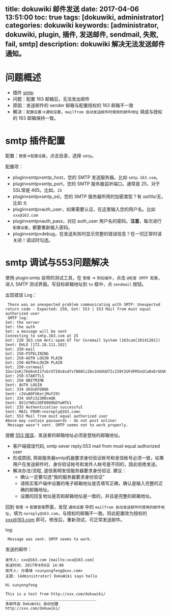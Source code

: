 title: dokuwiki 邮件发送
date: 2017-04-06 13:51:00
toc: true
tags: [dokuwiki, administrator]
categories: dokuwiki
keywords: [administrator, dokuwiki, plugin, 插件, 发送邮件, sendmail, 失败, fail, smtp]
description: dokuwiki 解决无法发送邮件通知。
---

# 问题概述

* 插件 [smtp](https://www.dokuwiki.org/plugin:smtp)
* 问题：配置 163 邮箱后，无法发出邮件
* 原因：发送邮件的 sender 邮箱与配置授权的 163 邮箱不一致
* 解决：`配置设置`->`通知设置`，`mailfrom 自动发送邮件时使用的邮件地址` 填成与授权的 163 邮箱保持一致。

# smtp 插件配置

配置：`管理`->`配置设置`，点击目录，选择 `smtp`。

配置项：
* plugin»smtp»smtp_host，您的 SMTP 发送服务器。比如 `smtp.163.com`。
* plugin»smtp»smtp_port，您的 SMTP 服务器监听端口。通常是 25，对于 SSL常是 465。比如，`25`
* plugin»smtp»smtp_ssl，您的 SMTP 服务器所用的加密类型？有 ssl/tls/无，比如 `无`
* plugin»smtp»auth_user，如果需要认证，在这里输入您的用户名。比如 `xxx@163.com`
* plugin»smtp»auth_pass，对应 auth_user 用户名的密码。**注意**，每次进行 `配置设置`，都要重新输入密码。
* plugin»smtp»debug，在发送失败时显示完整的错误信息？在一切正常时请关闭！调试时勾选。

# smtp 调试与553问题解决

使用 plugin:smtp 自带的测试工具，在 `管理` -> `附加插件`，点击 `@检查 SMTP 配置`，进入 SMTP 测试界面。写目标邮箱地址到 `to` 框中，点 `sendmail` 按钮。

出现错误 Log：

```
 There was an unexpected problem communicating with SMTP: Unexpected return code - Expected: 250, Got: 553 | 553 Mail from must equal authorized user
 SMTP log:
Set: the server
Set: the auth
Set: a message will be sent
Connecting to smtp.163.com at 25
Got: 220 163.com Anti-spam GT for Coremail System (163com[20141201])
Sent: EHLO [172.18.111.192]
Got: 250-mail
Got: 250-PIPELINING
Got: 250-AUTH LOGIN PLAIN
Got: 250-AUTH=LOGIN PLAIN
Got: 250-coremail 1Uxr2xKj7kG0xkI17xGrU7I0s8sdfsf808Cz28x1UUUUU7Ic2I0Y2UFdFM3xUCa0xDrUUUUj
Got: 250-STARTTLS
Got: 250 8BITMIME
Sent: AUTH LOGIN
Got: 334 dXdsDFD806
Sent: c3Vu80FSKerjMuY29t
Got: 334 UGFz32380cmQ6
Sent: QVJzYW5iSDF8989bDYwNTk1
Got: 235 Authentication successful
Sent: MAIL FROM:<noreply@163.com>
Got: 553 Mail from must equal authorized user
Above may contain passwords - do not post online!
 Message wasn't sent. SMTP seems not to work properly.
```

提醒 [553 错误](http://www.mail163.cn/fault/analysis/1109.html)，发送者的邮箱地址必须是登陆的邮箱地址。

* 客户端错误代码, smtp sever reply:553 mail from must equal authorized user 
* 形成原因, 网易服务器smtp机器要求身份验证帐号和发信帐号必须一致，如果用户在发送邮件时，身份验证帐号和发件人帐号是不同的，因此拒绝发送。 
* 解决办法/流程, 退信表明发信服务器要求身份验证. 建议：
  * 确认一定要勾选“我的服务器要求身份验证”
  * 请核实客户端中设置的电子邮箱地址是否填写正确，确认是输入完整的正确的邮箱地址。
  * 设置的回复地址是否和邮箱地址是一致的，并且是完整的邮箱地址。 

回到 `管理` -> `配置管理`界面，发现 `通知设置` 中的 `mailfrom 自动发送邮件时使用的邮件地址`，填为 `noreply@163.com`，与授权的邮箱不一致。将此配置改为授权的 xxx@163.com 即可。修改后，重新测试，可正常发送邮件。

log: 

```
 Message was sent. SMTP seems to work.
```

发送的邮件：

```
发件人: xxx@163.com [mailto:xxx@163.com] 
发送时间: 2017年4月6日 14:08
收件人: 孙勇峰 <sunyongfeng@xxx.com>
主题: [Administrator] DokuWiki says hello

Hi sunyongfeng

This is a test from http://xxx.com/dokuwiki/ 
________________________________________
本邮件由 DokuWiki 自动创建
http://xxx.com/dokuwiki/ 
```

